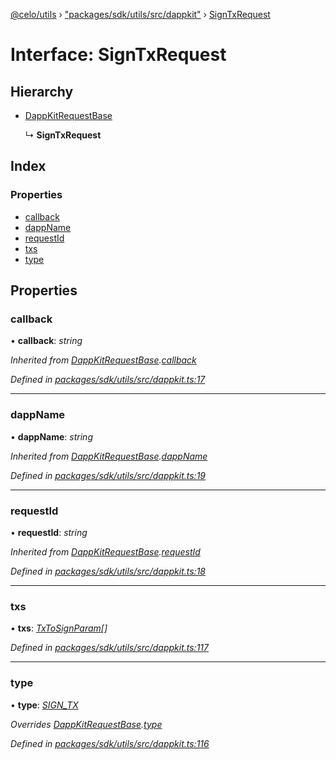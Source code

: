 [@celo/utils](../README.md) › ["packages/sdk/utils/src/dappkit"](../modules/_packages_sdk_utils_src_dappkit_.md) › [SignTxRequest](_packages_sdk_utils_src_dappkit_.signtxrequest.md)

# Interface: SignTxRequest

## Hierarchy

* [DappKitRequestBase](_packages_sdk_utils_src_dappkit_.dappkitrequestbase.md)

  ↳ **SignTxRequest**

## Index

### Properties

* [callback](_packages_sdk_utils_src_dappkit_.signtxrequest.md#callback)
* [dappName](_packages_sdk_utils_src_dappkit_.signtxrequest.md#dappname)
* [requestId](_packages_sdk_utils_src_dappkit_.signtxrequest.md#requestid)
* [txs](_packages_sdk_utils_src_dappkit_.signtxrequest.md#txs)
* [type](_packages_sdk_utils_src_dappkit_.signtxrequest.md#type)

## Properties

###  callback

• **callback**: *string*

*Inherited from [DappKitRequestBase](_packages_sdk_utils_src_dappkit_.dappkitrequestbase.md).[callback](_packages_sdk_utils_src_dappkit_.dappkitrequestbase.md#callback)*

*Defined in [packages/sdk/utils/src/dappkit.ts:17](https://github.com/celo-org/celo-monorepo/blob/master/packages/sdk/utils/src/dappkit.ts#L17)*

___

###  dappName

• **dappName**: *string*

*Inherited from [DappKitRequestBase](_packages_sdk_utils_src_dappkit_.dappkitrequestbase.md).[dappName](_packages_sdk_utils_src_dappkit_.dappkitrequestbase.md#dappname)*

*Defined in [packages/sdk/utils/src/dappkit.ts:19](https://github.com/celo-org/celo-monorepo/blob/master/packages/sdk/utils/src/dappkit.ts#L19)*

___

###  requestId

• **requestId**: *string*

*Inherited from [DappKitRequestBase](_packages_sdk_utils_src_dappkit_.dappkitrequestbase.md).[requestId](_packages_sdk_utils_src_dappkit_.dappkitrequestbase.md#requestid)*

*Defined in [packages/sdk/utils/src/dappkit.ts:18](https://github.com/celo-org/celo-monorepo/blob/master/packages/sdk/utils/src/dappkit.ts#L18)*

___

###  txs

• **txs**: *[TxToSignParam](_packages_sdk_utils_src_dappkit_.txtosignparam.md)[]*

*Defined in [packages/sdk/utils/src/dappkit.ts:117](https://github.com/celo-org/celo-monorepo/blob/master/packages/sdk/utils/src/dappkit.ts#L117)*

___

###  type

• **type**: *[SIGN_TX](../enums/_packages_sdk_utils_src_dappkit_.dappkitrequesttypes.md#sign_tx)*

*Overrides [DappKitRequestBase](_packages_sdk_utils_src_dappkit_.dappkitrequestbase.md).[type](_packages_sdk_utils_src_dappkit_.dappkitrequestbase.md#type)*

*Defined in [packages/sdk/utils/src/dappkit.ts:116](https://github.com/celo-org/celo-monorepo/blob/master/packages/sdk/utils/src/dappkit.ts#L116)*
